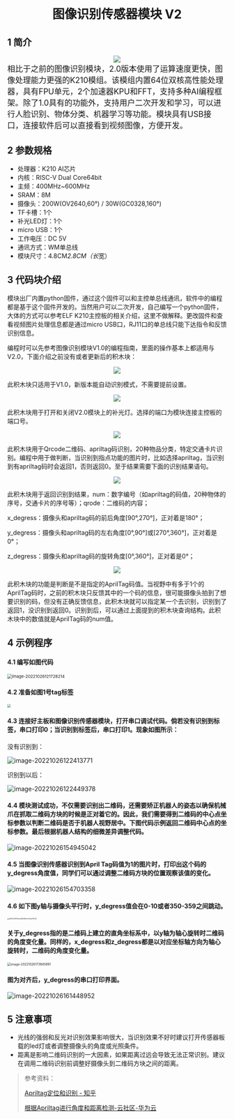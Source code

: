 <div align=center>
<h1 class="text-center">图像识别传感器模块 V2</h1>
</div>

## 1 简介

<div align=center>
<img src="docs/electronic_modules/rj11/imagerecognition_sensor_v1/20190803-154149.png">
</div>
<font size=4pt>相比于之前的图像识别模块，2.0版本使用了运算速度更快，图像处理能力更强的K210模组。该模组内置64位双核高性能处理器，具有FPU单元，2个加速器KPU和FFT，支持多种AI编程框架。除了1.0具有的功能外，支持用户二次开发和学习，可以进行人脸识别、物体分类、机器学习等功能。模块具有USB接口，连接软件后可以直接看到视频图像，方便开发。
</font>

## 2 参数规格

- 处理器：K210 AI芯片
- 内核：RISC-V Dual Core64bit
- 主频：400MHz~600MHz
- SRAM：8M
- 摄像头：200W(OV2640,60°) / 30W(GC0328,160°)
- TF卡槽：1个
- 补光LED灯：1个
- micro USB：1个
- 工作电压：DC 5V
- 通讯方式：WM单总线
- 模块尺寸：4.8CM*2.8CM（长*宽）

## 3 代码块介绍

模块出厂内置python固件，通过这个固件可以和主控单总线通讯，软件中的编程都是基于这个固件开发的。当然用户可以二次开发，自己编写一个python固件，大体的方式可以参考ELF K210主控板的相关介绍，这里不做解释。更改固件和查看视频图片处理信息都是通过micro USB口，RJ11口的单总线只能下达指令和反馈识别信息。

编程时可以先参考图像识别模块V1.0的编程指南，里面的操作基本上都适用与V2.0，下面介绍之前没有或者更新后的积木块：

<div align=center>
<img src="docs/electronic_modules/rj11/imagerecognition_sensor_v2/1711.png">
</div>

此积木块只适用于V1.0，新版本能自动识别模式，不需要提前设置。

<div align=center>
<img src="docs/electronic_modules/rj11/imagerecognition_sensor_v2/1712.png">
</div>

此积木块用于打开和关闭V2.0模块上的补光灯。选择的端口为模块连接主控板的端口号。

<div align=center>
<img src="docs/electronic_modules/rj11/imagerecognition_sensor_v2/1713.png">
</div>

此积木块用于Qrcode二维码、apriltag码识别，20种物品分类，特定交通卡片识别。编程中用于做判断，当识别到指点功能的图片时，比如选择apriltag，当识别到有apriltag码时会返回1，否则返回0。至于结果需要下面的识别结果语句。

<div align=center>
<img src="docs/electronic_modules/rj11/imagerecognition_sensor_v2/1714.png">
</div>

此积木块用于返回识别到结果，num：数字编号（如apriltag的码值，20种物体的序号，交通卡片的序号等）；qrode：二维码的内容；

x_degress：摄像头和apriltag码的前后角度[90°,270°]，正对着是180°；

y_degress：摄像头和apriltag码的左右角度[0°,90°]或[270°,360°]，正对着是0°；

z_degress：摄像头和apriltag码的旋转角度[0°,360°]，正对着是0°；

<div align=center>
<img src="docs/electronic_modules/rj11/imagerecognition_sensor_v2/1715.png">
</div>

此积木块的功能是判断是不是指定的AprilTag码值。当视野中有多于1个的AprilTag码时，之前的积木块只反馈其中的一个码的信息，很可能摄像头拍到了想要识别的码，但没有正确反馈信息，此积木块就可以指定某一个去识别，识别到了返回1，没识别到返回0。识别到后，可以通过上面提到的积木块查询结构。此积木块中的数值就是AprilTag码的num值。

## 4 示例程序

#### 4.1 编写如图代码

<img src="docs/electronic_modules/rj11/imagerecognition_sensor_v2/image-20221026121728214-16667584479031.png" alt="image-20221026121728214" style="zoom: 67%;" />

#### 4.2 准备如图1号tag标签
<img src="docs/electronic_modules/rj11/imagerecognition_sensor_v2/image-20221026121834293-16667584824622.png" style="zoom:50%;" />

#### 4.3 连接好主板和图像识别传感器模块，打开串口调试代码。倘若没有识别到标签，串口打印0；当识别到标签后，串口打印1。现象如图所示：
没有识别到：

<img src="docs/electronic_modules/rj11/imagerecognition_sensor_v2/image-20221026122413771-16667584857673.png" alt="image-20221026122413771"  />

识别到以后：

![image-20221026122449378](image-20221026122449378-16667584877164.png)

#### 4.4 模块测试成功，不仅需要识别出二维码，还需要矫正机器人的姿态以确保机械爪在抓取二维码方块的时候是正对着它的。因此，我们需要得到二维码的中心点坐标参数以判断二维码是否于机器人视野居中。下图代码示例返回二维码中心点的坐标参数。最后根据机器人结构的细微差异调整代码。

![image-20221026154945042](image-20221026154945042.png)



#### 4.5 当图像识别传感器识别到April Tag码值为1的图片时，打印出这个码的y_degress角度值，同学们可以通过调整二维码方块的位置观察该值的变化。

![image-20221026154703358](image-20221026154703358.png)



#### 4.6 如下图y轴与摄像头平行时，y_degress值会在0-10或者350-359之间跳动。

<img src="docs/electronic_modules/rj11/imagerecognition_sensor_v2/a06532907beefa86d66ce1b2bef7b68.jpg" alt="a06532907beefa86d66ce1b2bef7b68" style="zoom: 25%;" />

#### 关于y_degress指的是二维码上建立的直角坐标系中，以y轴为轴心旋转时二维码的角度变化量。同样的，x_degress和z_degress都是以对应坐标轴方向为轴心旋转时，二维码的角度变化量。

<img src="docs/electronic_modules/rj11/imagerecognition_sensor_v2/image-20221026173845891.png" alt="image-20221026173845891" style="zoom:50%;" />

#### 图为对齐后，y_degress的串口打印界面。

![image-20221026161448952](image-20221026161448952.png)


## 5 注意事项

- 光线的强弱和反光对识别效果影响很大，当识别效果不好时建议打开传感器板载的led灯或者调整摄像头的角度或光照条件。
- 距离是影响二维码识别的一大因素，如果距离过远会导致无法正常识别。建议在调用二维码识别前调整好摄像头到二维码方块之间的距离。


>  参考资料：
>
>   [Apriltag定位和识别 - 知乎 ](https://zhuanlan.zhihu.com/p/91318636)
>
>  [根据Apriltag进行角度和距离检测-云社区-华为云 ](https://bbs.huaweicloud.com/blogs/323412)
